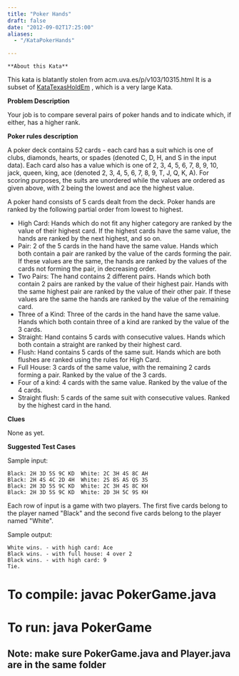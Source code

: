 ```yaml
---
title: "Poker Hands"
draft: false
date: "2012-09-02T17:25:00"
aliases:
  - "/KataPokerHands"

---
```

    **About this Kata**

This kata is blatantly stolen from acm.uva.es/p/v103/10315.html It is a
subset of [KataTexasHoldEm](/kata/TexasHoldEm) , which is a very large
Kata.

**Problem Description**

Your job is to compare several pairs of poker hands and to indicate
which, if either, has a higher rank.

**Poker rules description**

A poker deck contains 52 cards - each card has a suit which is one of
clubs, diamonds, hearts, or spades (denoted C, D, H, and S in the input
data). Each card also has a value which is one of 2, 3, 4, 5, 6, 7, 8,
9, 10, jack, queen, king, ace (denoted 2, 3, 4, 5, 6, 7, 8, 9, T, J, Q,
K, A). For scoring purposes, the suits are unordered while the values
are ordered as given above, with 2 being the lowest and ace the highest
value.

A poker hand consists of 5 cards dealt from the deck. Poker hands are
ranked by the following partial order from lowest to highest.

-   High Card: Hands which do not fit any higher category are ranked by
    the value of their highest card. If the highest cards have the same
    value, the hands are ranked by the next highest, and so on.
-   Pair: 2 of the 5 cards in the hand have the same value. Hands which
    both contain a pair are ranked by the value of the cards forming
    the pair. If these values are the same, the hands are ranked by the
    values of the cards not forming the pair, in decreasing order.
-   Two Pairs: The hand contains 2 different pairs. Hands which both
    contain 2 pairs are ranked by the value of their highest pair. Hands
    with the same highest pair are ranked by the value of their
    other pair. If these values are the same the hands are ranked by the
    value of the remaining card.
-   Three of a Kind: Three of the cards in the hand have the same value.
    Hands which both contain three of a kind are ranked by the value of
    the 3 cards.
-   Straight: Hand contains 5 cards with consecutive values. Hands which
    both contain a straight are ranked by their highest card.
-   Flush: Hand contains 5 cards of the same suit. Hands which are both
    flushes are ranked using the rules for High Card.
-   Full House: 3 cards of the same value, with the remaining 2 cards
    forming a pair. Ranked by the value of the 3 cards.
-   Four of a kind: 4 cards with the same value. Ranked by the value of
    the 4 cards.
-   Straight flush: 5 cards of the same suit with consecutive values.
    Ranked by the highest card in the hand.

**Clues**

None as yet.

**Suggested Test Cases**

Sample input:

    Black: 2H 3D 5S 9C KD  White: 2C 3H 4S 8C AH
    Black: 2H 4S 4C 2D 4H  White: 2S 8S AS QS 3S
    Black: 2H 3D 5S 9C KD  White: 2C 3H 4S 8C KH
    Black: 2H 3D 5S 9C KD  White: 2D 3H 5C 9S KH

Each row of input is a game with two players. The first five cards
belong to the player named "Black" and the second five cards belong to
the player named "White".

Sample output:

    White wins. - with high card: Ace 
    Black wins. - with full house: 4 over 2 
    Black wins. - with high card: 9
    Tie.
    
    
# To compile: javac PokerGame.java
# To run: java PokerGame
## Note: make sure PokerGame.java and Player.java are in the same folder 
